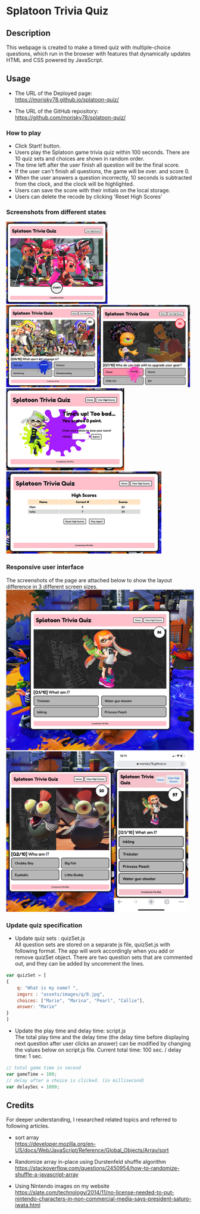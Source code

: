 # Splatoon Trivia Quiz

## Description

This webpage is created to make 
a timed quiz with multiple-choice questions, which run in the browser with features that dynamically updates HTML and CSS powered by JavaScript. 


## Usage

- The URL of the Deployed page:  
https://morisky78.github.io/splatoon-quiz/

- The URL of the GitHub repository:  
https://github.com/morisky78/splatoon-quiz/


### How to play
- Click Start! button.
- Users play the Splatoon game trivia quiz within 100 seconds. There are 10 quiz sets and choices are shown in random order. 
- The time left after the user finish all question will be the final score.
- If the user can't finish all questions, the game will be over. and score 0.
- When the user answers a question incorrectly, 10 seconds is subtracted from the clock, and the clock will be highlighted.
- Users can save the score with their initials on the local storage.
- Users can delete the recode by clicking 'Reset High Scores'


### Screenshots from different states
<img src="./assets/images/screenshot1.jpg" height="220" alt="Home page"><img src="./assets/images/screenshot2.jpg" height="220" alt="Playing quiz game - correct answer"><img src="./assets/images/screenshot3.jpg" height="220" alt="Playing quiz game - wrong answer"><img src="./assets/images/screenshot4.jpg" height="220" alt="Game over - times up"><img src="./assets/images/screenshot5.jpg" height="220" alt="High scores">  



### Responsive user interface
The screenshots of the page are attached below to show the layout difference in 3 different screen sizes.    
<img src="./assets/images/screencapture-splatoon-quiz-L.png" height="430" alt="Screenshot of my profile page in large screen size"><img src="./assets/images/screencapture-splatoon-quiz-M.png" height="430" alt="Screenshot of my profile page in medium screen size"><img src="./assets/images/screencapture-splatoon-quiz-S.jpg" height="430" alt="Screenshot of my profile page in mobile screen">



### Update quiz specification
- Update quiz sets : quizSet.js  
All question sets are stored on a separate js file, quizSet.js with following format. The app will work accordingly when you add or remove quizSet object. There are two question sets that are commented out, and they can be added by uncomment the lines.
```javascript
var quizSet = [
{
    q: "What is my name? ",
    imgsrc : "assets/images/q/8.jpg",
    choices: ["Marie", "Marina", "Pearl", "Callie"],
    answer: "Marie"
}
]
```

- Update the play time and delay time: script.js  
The total play time and the delay time (the delay time before displaying next question after user clicks an answer) can be modified by changing the values below on script.js file. Current total time: 100 sec. / delay time: 1 sec.

```javascript
// total game time in second
var gameTime = 100;
// delay after a choice is clicked. (in millisecond)
var delaySec = 1000;
```






## Credits
For deeper understanding, I researched related topics and referred to following articles.

- sort array  
https://developer.mozilla.org/en-US/docs/Web/JavaScript/Reference/Global_Objects/Array/sort

- Randomize array in-place using Durstenfeld shuffle algorithm 
https://stackoverflow.com/questions/2450954/how-to-randomize-shuffle-a-javascript-array

- Using Nintendo images on my website
https://slate.com/technology/2014/11/no-license-needed-to-put-nintendo-characters-in-non-commercial-media-says-president-saturo-iwata.html
